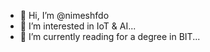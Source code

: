 - 👋 Hi, I’m @nimeshfdo
- 👀 I’m interested in IoT & AI...
- 🌱 I’m currently reading for a degree in BIT...


<!---
nimeshfdo/nimeshfdo is a network technician reading for a degree in BIT
--->
